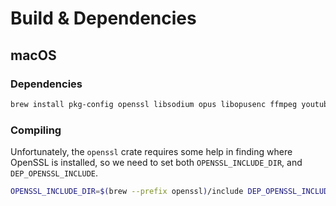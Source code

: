 # Build & Dependencies

## macOS

### Dependencies

```sh
brew install pkg-config openssl libsodium opus libopusenc ffmpeg youtube-dl
```

### Compiling

Unfortunately, the `openssl` crate requires some help in finding where OpenSSL
is installed, so we need to set both `OPENSSL_INCLUDE_DIR`, and
`DEP_OPENSSL_INCLUDE`.

```sh
OPENSSL_INCLUDE_DIR=$(brew --prefix openssl)/include DEP_OPENSSL_INCLUDE=$(brew --prefix openssl)/include cargo build
```
